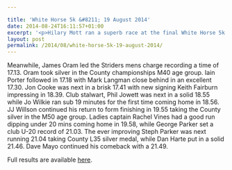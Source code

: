 ```yaml
---

title: 'White Horse 5k &#8211; 19 August 2014'
date: 2014-08-24T16:11:57+01:00
excerpt: '<p>Hilary Mott ran a superb race at the final White Horse 5k of 2014 held at Sandhurst village. Mott ran a scintillating 17.51 to smash her own club record by 17 seconds and taking the Gloucestershire championships gold medal. Striders ladies also won the team prize.</p>'
layout: post
permalink: /2014/08/white-horse-5k-19-august-2014/
---
```

Meanwhile, James Oram led the Striders mens charge recording a time of 17.13. Oram took silver in the County championships M40 age group. Iain Porter followed in 17.18 with Mark Langman close behind in an excellent 17.30. Jon Cooke was next in a brisk 17.41 with new signing Keith Fairburn impressing in 18.39. Club stalwart, Phil Jowett was next in a solid 18.55 while Jo Wilkie ran sub 19 minutes for the first time coming home in 18.56. JJ Willson continued his return to form finishing in 19.55 taking the County silver in the M50 age group. Ladies captain Rachel Vines had a good run dipping under 20 mins coming home in 19.58, while George Parker set a club U-20 record of 21.03. The ever improving Steph Parker was next running 21.04 taking County L35 silver medal, while Dan Harte put in a solid 21.46. Dave Mayo continued his comeback with a 21.49.

Full results are available <a href="http://www.severnathletic.org.uk/wp-content/uploads/2014/08/White-Horse-5k-August-2014.doc" target="_blank" rel="nofollow">here</a>.